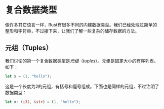 # 复合数据类型
像许多其它语言一样，Rust有很多不同的内建数据类型。我们已经处理过简单的整形和字符串，不过接下来，让我们了解一些复杂的储存数据的方法。

## 元组（Tuples）
我们讨论的第一个复合数据类型是*元组*（*tuples*）。元组是固定大小的有序列表。如下：
```rust
let x = (1, "hello");
```
这是一个长度为2的元组，有括号和逗号组成。下面也是同样的元组，不过注明了数据类型：
```rust
let x: (i32, &str) = (1, "hello");
```
